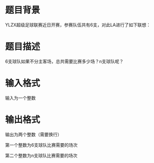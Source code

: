 # 

 
 # 题目背景 
<p>YLZX超级足球联赛近日开赛，参赛队伍共有6支，对此LA进行了如下联想：</p> 

 
 # 题目描述 
<p>6支球队如果不分主客场，总共需要比赛多少场？n支球队呢？</p> 

 
 # 输入格式 
<p>输入为一个整数</p> 

 
 # 输出格式 
<p>输出为两个整数（需要换行）</p>

<p>第一个整数为6支球队比赛需要的场次</p>

<p>第二个整数为n支球队比赛需要的场次</p> 
